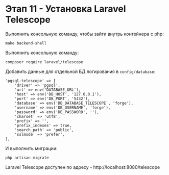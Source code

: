 # Этап 11 - Установка Laravel Telescope

Выполнить консольную команду, чтобы зайти внутрь контейнера с php:

```
make backend-shell
```

Выполнить консольную команду:

```
composer require laravel/telescope
```

Добавить данные для отдельной БД логирования в `config/database`:

```
'pgsql-telescope' => [
    'driver' => 'pgsql',
    'url' => env('DATABASE_URL'),
    'host' => env('DB_HOST', '127.0.0.1'),
    'port' => env('DB_PORT', '5432'),
    'database' => env('DB_DATABASE_TELESCOPE', 'forge'),
    'username' => env('DB_USERNAME', 'forge'),
    'password' => env('DB_PASSWORD', ''),
    'charset' => 'utf8',
    'prefix' => '',
    'prefix_indexes' => true,
    'search_path' => 'public',
    'sslmode' => 'prefer',
],
```

И выполнить миграции:

```
php artisan migrate
```

Laravel Telescope доступен по адресу - http://localhost:8080/telescope
